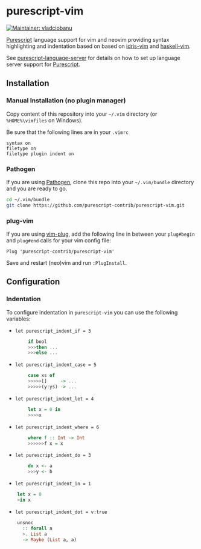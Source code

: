 # purescript-vim
[![Maintainer: vladciobanu](https://img.shields.io/badge/maintainer-vladciobanu-lightgrey.svg)](http://github.com/vladciobanu)

[Purescript][] language support for vim and neovim providing syntax highlighting and indentation based on based on [idris-vim][] and [haskell-vim][].

See [purescript-language-server][] for details on how to set up language server support for [Purescript][].

## Installation

### Manual Installation (no plugin manager)

Copy content of this repository into your `~/.vim` directory (or `%HOME%\vimfiles` on Windows).

Be sure that the following lines are in your `.vimrc`
```vim
syntax on
filetype on
filetype plugin indent on
```

### Pathogen

If you are using [Pathogen][], clone this repo into your `~/.vim/bundle` directory and you are ready to go.

```sh
cd ~/.vim/bundle
git clone https://github.com/purescript-contrib/purescript-vim.git
```
### plug-vim

If you are using [vim-plug][], add the following line in between your `plug#begin` and `plug#end` calls for your vim config file:

```vim
Plug 'purescript-contrib/purescript-vim'
```

Save and restart (neo)vim and run `:PlugInstall`.

## Configuration

### Indentation

To configure indentation in `purescript-vim` you can use the following variables:

* `let purescript_indent_if = 3`

```purescript
        if bool
        >>>then ...
        >>>else ...
```

* `let purescript_indent_case = 5`

```purescript
        case xs of
        >>>>>[]     -> ...
        >>>>>(y:ys) -> ...
```

* `let purescript_indent_let = 4`

```purescript
        let x = 0 in
        >>>>x
```

* `let purescript_indent_where = 6`

```purescript
        where f :: Int -> Int
        >>>>>>f x = x
```

* `let purescript_indent_do = 3`

```purescript
        do x <- a
        >>>y <- b
```

* `let purescript_indent_in = 1`

```purescript
	let x = 0
	>in x
```

* `let purescript_indent_dot = v:true`

```purescript
	unsnoc
	  :: forall a
	  >. List a
	  -> Maybe (List a, a)
```

[Purescript]: http://www.purescript.org
[Pathogen]: https://github.com/tpope/vim-pathogen
[idris-vim]: https://github.com/idris-hackers/idris-vim
[haskell-vim]: https://github.com/raichoo/haskell-vim
[vim-plug]: https://github.com/junegunn/vim-plug
[purescript-language-server]: https://github.com/nwolverson/purescript-language-server#vimcoc

